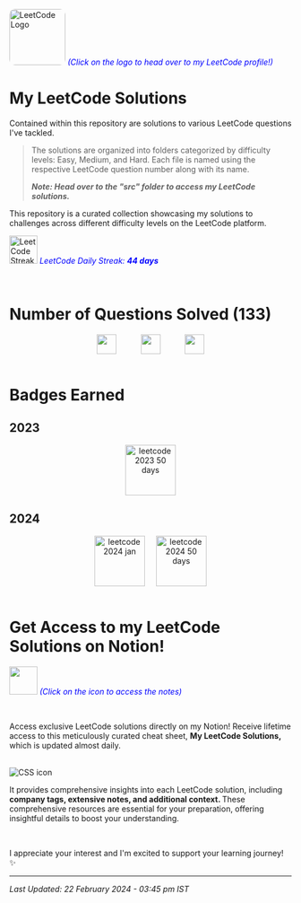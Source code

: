 [<img src="https://upload.wikimedia.org/wikipedia/commons/1/19/LeetCode_logo_black.png" width="100" height="100" alt="LeetCode Logo" style="border-radius: 10px;" target="_main">](https://leetcode.com/harshilsharma2020/) <span style="color:blue"><em>(Click on the logo to head over to my LeetCode profile!)</em></span>

# My LeetCode Solutions

Contained within this repository are solutions to various LeetCode questions I've tackled. 
> The solutions are organized into folders categorized by difficulty levels: Easy, Medium, and Hard. Each file is named using the respective LeetCode question number along with its name.
> <p><em><strong>Note: Head over to the "src" folder to access my LeetCode solutions.</strong></em></p>

This repository is a curated collection showcasing my solutions to challenges across different difficulty levels on the LeetCode platform.

[<img src="https://leetcode.com/static/images/coin.gif" height="50px" alt="LeetCode Streak Coin" target="_main">](#) <span style="color:blue"><em>LeetCode Daily Streak: <strong>44 days</strong></em></span>





<br>

# Number of Questions Solved (133)

<!-- 

- ![Easy Questions Solved](https://img.shields.io/badge/Easy-57-green)
- ![Medium Questions Solved](https://img.shields.io/badge/Medium-63-orange)
- ![Hard Questions Solved](https://img.shields.io/badge/Hard-13-red)
-->

<div style="text-align: center;">
  <div style="display: flex; justify-content: center;">
    <img src="https://camo.githubusercontent.com/2e683e065cca7e2e989f86ccc1bd16076d08ad57b977a3527e80882a8d12fa26/68747470733a2f2f696d672e736869656c64732e696f2f62616467652f456173792d35372d677265656e" alt="" height="35px" title="" style="margin-right: 20px;">
    &nbsp;&nbsp;&nbsp;&nbsp;&nbsp;&nbsp;
    <img src="https://camo.githubusercontent.com/24bf32d3b29db6d739b9c68c232f34d88bce7c339dea9de1d408aa46c73fe2ba/68747470733a2f2f696d672e736869656c64732e696f2f62616467652f4d656469756d2d36332d6f72616e6765" alt="" height="35px" title="" style="margin-right: 20px;">
    &nbsp;&nbsp;&nbsp;&nbsp;&nbsp;&nbsp;
    <img src="https://camo.githubusercontent.com/dd30e2330502be3bc6524f8d9bba618bc79b5080b08644bded325d7697242ffa/68747470733a2f2f696d672e736869656c64732e696f2f62616467652f486172642d31332d726564" alt="" height="35px" title="">
  </div>
</div>

<br>


# Badges Earned

## 2023
<div style="text-align: center;">
  <div style="display: flex; justify-content: center; gap: 20px;">
    <img src="https://assets.leetcode.com/static_assets/marketing/2023-50.gif" alt="leetcode 2023 50 days" height="90px" title="LeetCode 50 Days Badge 2023">
  </div>
</div>

## 2024

<div style="text-align: center;">
  <div style="display: flex; justify-content: center; gap: 20px;">
    <img src="https://leetcode.com/static/images/badges/2024/gif/2024-01.gif" alt="leetcode 2024 jan" height="90px" title="LeetCode January Badge 2024">
    <img src="https://assets.leetcode.com/static_assets/marketing/2024-50.gif" alt="leetcode 2024 50 days" height="90px" title="LeetCode 50 Days Badge 2024">
  </div>
</div>

<br>



# Get Access to my LeetCode Solutions on Notion!

[<img src="https://upload.wikimedia.org/wikipedia/commons/4/45/Notion_app_logo.png" width="50" height="50">](https://forms.gle/Am4LHigcuPJzcCPg8) <span style="color:blue">_(Click on the icon to access the notes)_</span>

<br>

Access exclusive LeetCode solutions directly on my Notion! Receive lifetime access to this meticulously curated cheat sheet, <strong> My LeetCode Solutions, </strong> which is updated almost daily.

<br>

<img src="https://i.ibb.co/VMwmMMX/2.png" alt="CSS icon" title="image">

<br>

It provides comprehensive insights into each LeetCode solution, including <strong> company tags, extensive notes, and additional context. </strong> These comprehensive resources are essential for your preparation, offering insightful details to boost your understanding.

<br>

I appreciate your interest and I'm excited to support your learning journey! ✨


---

<em>Last Updated: 22 February 2024 - 03:45 pm IST</em>


